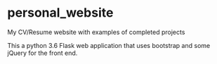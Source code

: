 # personal_website
My CV/Resume website with examples of completed projects

This a python 3.6 Flask web application that uses bootstrap and some jQuery for the front end.

